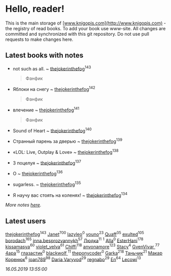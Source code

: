 # Hello, reader!
This is the main storage of [www.knigopis.com](http://www.knigopis.com) - the registry of read books.
To add your book use www-site. All changes are committed and synchronized with this git repository.
Do not use pull requests to make changes here.


## Latest books with notes
* not such as all. ~ [thejokerinthefog](users/317/317244423-vkontakte)<sup>143</sup>
    > Фанфик

* Яблоки на снегу ~ [thejokerinthefog](users/317/317244423-vkontakte)<sup>142</sup>
    > Фанфик

* влечение ~ [thejokerinthefog](users/317/317244423-vkontakte)<sup>141</sup>
    > Фанфик

* Sound of Heart ~ [thejokerinthefog](users/317/317244423-vkontakte)<sup>140</sup>

* Странный парень за дверью ~ [thejokerinthefog](users/317/317244423-vkontakte)<sup>139</sup>

* «LOL: Live, Outplay & Love» ~ [thejokerinthefog](users/317/317244423-vkontakte)<sup>138</sup>

* 3 поцелуя ~ [thejokerinthefog](users/317/317244423-vkontakte)<sup>137</sup>

* О ~ [thejokerinthefog](users/317/317244423-vkontakte)<sup>136</sup>

* sugarless. ~ [thejokerinthefog](users/317/317244423-vkontakte)<sup>135</sup>

* Я научу вас стоять на коленях! ~ [thejokerinthefog](users/317/317244423-vkontakte)<sup>134</sup>


_More notes [here](latest_books_with_notes.md)._


## Latest users
[thejokerinthefog](users/317/317244423-vkontakte)<sup>143</sup> 
[Janet](users/108/108113656204404967440-google)<sup>700</sup> 
[lazyleo](users/116/116845519572391639637-google)<sup>0</sup> 
[youno](users/302/302928912-vkontakte)<sup>23</sup> 
[Quaff](users/122/12267158-vkontakte)<sup>35</sup> 
[exulted](users/100/100599204551896265722-google)<sup>105</sup> 
[borodach](users/157/15706320-vkontakte)<sup>165</sup> 
[inna.besprozvannykh](users/733/73323849-yandex)<sup>57</sup> 
[Людка](users/111/111038749-vkontakte)<sup>11</sup> 
[](users/114/114792281744850455512-google)<sup>1</sup> 
[Alla](users/103/103352250712959229257-google)<sup>0</sup> 
[EsterHani](users/305/30558181-vkontakte)<sup>178</sup> 
[kissamasya](users/684/68439978-vkontakte)<sup>60</sup> 
[violet_velva](users/116/116961712580551399099-google)<sup>61</sup> 
[Chiffi](users/105/105831994080785626680-google)<sup>118</sup> 
[anvonamore](users/595/5957175-vkontakte)<sup>123</sup> 
[Stacy](users/309/30902475-vkontakte)<sup>4</sup> 
[GvenVivar ](users/158/158266434925901-facebook)<sup>77</sup> 
[4apa](users/117/117392596378069249667-google)<sup>15</sup> 
[глазастик](users/115/115257673890455357280-google)<sup>0</sup> 
[blackwolf ](users/236/236639644-vkontakte)<sup>11</sup> 
[theponycoder](users/195/195144442-vkontakte)<sup>0</sup> 
[Garka](users/115/115753719718250012620-google)<sup>218</sup> 
[Таньчик](users/209/2096581563762610-facebook)<sup>21</sup> 
[Макар Коренюк](users/126/126368737-vkontakte)<sup>6</sup> 
[joan789](users/240/2401650-vkontakte)<sup>98</sup> 
[Daria Varyvod](users/829/829893410524253-facebook)<sup>29</sup> 
[regnabo](users/870/870059322-yandex)<sup>29</sup> 
[En](users/333/333646551-vkontakte)<sup>64</sup> 
[Lecowi](users/521/521873425-vkontakte)<sup>13</sup> 


_16.05.2019 13:55:00_
